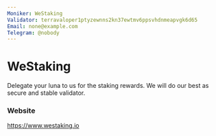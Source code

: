 ```yaml
---
Moniker: WeStaking
Validator: terravaloper1ptyzewnns2kn37ewtmv6ppsvhdnmeapvgk6d65
Email: none@example.com
Telegram: @nobody
---
```


# WeStaking

Delegate your luna to us for the staking rewards. We will do our best as secure and stable validator.

### Website

https://www.westaking.io


